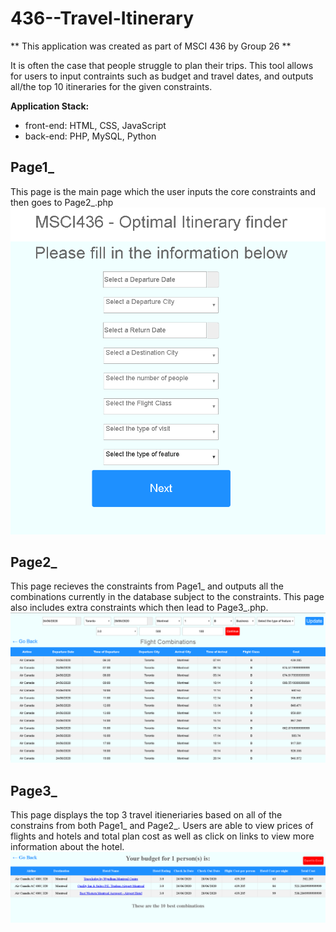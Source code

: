 # 436--Travel-Itinerary

** This application was created as part of MSCI 436 by 
Group 26 **

It is often the case that people struggle to plan their trips.
This tool allows for users to input contraints such as budget
and travel dates, and outputs all/the top 10 itineraries for
the given constraints.

**Application Stack:**
* front-end: HTML, CSS, JavaScript
* back-end: PHP, MySQL, Python

## Page1_

This page is the main page which the user inputs the core constraints
and then goes to Page2_.php
![Image of Page1_](https://github.com/Rolo123y/436---Travel-Itinerary/blob/master/images/Page1_.PNG)


## Page2_

This page recieves the constraints from Page1_ and outputs all the
combinations currently in the database subject to the constraints.
This page also includes extra constraints which then lead to Page3_.php.
![Image of Page2_](https://github.com/Rolo123y/436---Travel-Itinerary/blob/master/images/Page2_.PNG)

## Page3_

This page displays the top 3 travel itieneriaries based on all of the
constrains from both Page1_ and Page2_. Users are able to view prices of
flights and hotels and total plan cost as well as click on links to view more 
information about the hotel.
![Image of Page3_](https://github.com/Rolo123y/436---Travel-Itinerary/blob/master/images/Page3_.PNG)